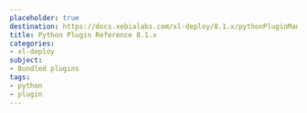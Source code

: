 ```yaml
---
placeholder: true
destination: https://docs.xebialabs.com/xl-deploy/8.1.x/pythonPluginManual.html
title: Python Plugin Reference 8.1.x
categories:
- xl-deploy
subject:
- Bundled plugins
tags:
- python
- plugin
---
```

